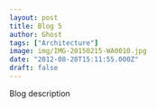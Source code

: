 ```yaml
---
layout: post
title: Blog 5
author: Ghost
tags: ["Architecture"]
image: img/IMG-20150215-WA0010.jpg
date: "2012-08-20T15:11:55.000Z"
draft: false
---
```



Blog description
